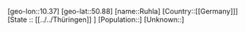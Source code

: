 ﻿---
location: [50.88,10.37]
type: City
tags:
- geo/City


SpocWebEntityId: 33824
isDeleted: false
confidential: public

---
[geo-lon::10.37]
[geo-lat::50.88]
[name::Ruhla]
[Country::[[Germany]]]
[State :: [[../../Thüringen]] ]
[Population::]
[Unknown::]

